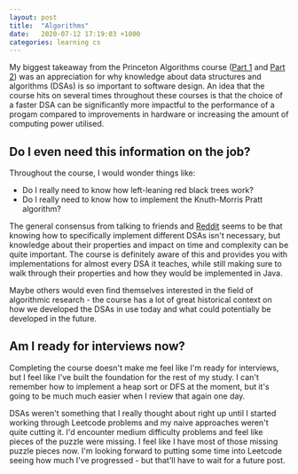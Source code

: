```yaml
---
layout: post
title:  "Algorithms"
date:   2020-07-12 17:19:03 +1000
categories: learning cs
---
```


My biggest takeaway from the Princeton Algorithms course ([Part 1](https://www.coursera.org/learn/algorithms-part1/home/welcome) and [Part 2](https://www.coursera.org/learn/algorithms-part2/home/welcome)) was an appreciation for why knowledge about data structures and algorithms (DSAs) is so important to software design. An idea that the course hits on several times throughout these courses is that the choice of a faster DSA can be significantly more impactful to the performance of a progam compared to improvements in hardware or increasing the amount of computing power utilised. 

## Do I even need this information on the job?

Throughout the course, I would wonder things like:
- Do I really need to know how left-leaning red black trees work?
- Do I really need to know how to implement the Knuth-Morris Pratt algorithm?

The general consensus from talking to friends and [Reddit](https://www.reddit.com/r/cscareerquestions/comments/ho0o5l/how_data_structure_and_algorithm_is_actually_used/) seems to be that knowing how to specifically implement different DSAs isn't necessary, but knowledge about their properties and impact on time and complexity can be quite important. The course is definitely aware of this and provides you with implementations for almost every DSA it teaches, while still making sure to walk through their properties and how they would be implemented in Java.

Maybe others would even find themselves interested in the field of algorithmic research - the course has a lot of great historical context on how we developed the DSAs in use today and what could potentially be developed in the future.

## Am I ready for interviews now?

Completing the course doesn't make me feel like I'm ready for interviews, but I feel like I've built the foundation for the rest of my study. I can't remember how to implement a heap sort or DFS at the moment, but it's going to be much much easier when I review that again one day.

DSAs weren't something that I really thought about right up until I started working through Leetcode problems and my naive approaches weren't quite cutting it. I'd encounter medium difficulty problems and feel like pieces of the puzzle were missing. I feel like I have most of those missing puzzle pieces now. I'm looking forward to putting some time into Leetcode seeing how much I've progressed - but that'll have to wait for a future post.
